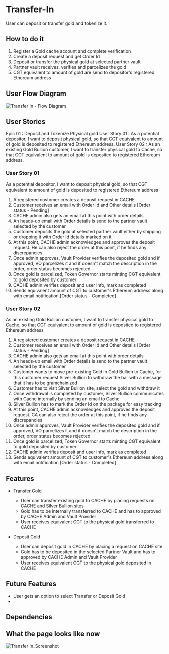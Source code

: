 # Transfer-In
User can deposit or transfer gold and tokenize it.

## How to do it
1. Register a Gold cache account and complete verification
2. Create a deposit request and get Order Id
3. Deposit or transfer the physical gold at selected partner vault
4. Partner vault receives, verifies and parcelizes the gold
5. CGT equivalent to amount of gold are send to depositor's registered Ethereum address

## User Flow Diagram
![Transfer In - Flow Diagram](https://user-images.githubusercontent.com/44263375/118361101-73afd080-b5a7-11eb-9448-7c16deefccf2.png)


## User Stories
Epic 01       : Deposit and Tokenize Physical gold
User Story 01 : As a potential depositor, I want to deposit physical gold, so that CGT equivalent to amount of gold is deposited to registered Ethereum address.
User Story 02 : As an existing Gold Bullion customer, I want to transfer physical gold to Cache, so that CGT equivalent to amount of gold is deposited to registered Ethereum address.

### User Story 01
As a potential depositor, I want to deposit physical gold, so that CGT equivalent to amount of gold is deposited to registered Ethereum address

 1. A registered customer creates a deposit request in CACHE
 2. Customer receives an email with Order Id and Other details [Order status - Pending]
 3. CACHE admin also gets an email at this point with order details
 4. An heads-up email with Order details is send to the partner vault selected by the customer
 5. Customer deposits the gold at selected partner vault either by shipping or dropping it with Order Id details marked on it
 6. At this point, CACHE admin acknowledges and approves the deposit request. He can also reject the order at this point, if he finds any discrepancies
 7. Once admin approves, Vault Provider verifies the deposited gold and if approved, VO parcelizes it and if doesn't match the description in the order, order status becomes rejected
 8. Once gold is parcelized, Token Governor starts minting CGT equivalent to gold deposited by customer
 9. CACHE admin verifies deposit and user info, mark as completed
 10. Sends equivalent amount of CGT to customer's Ethereum address along with email notification.[Order status - Completed]

### User Story 02
As an existing Gold Bullion customer, I want to transfer physical gold to Cache, so that CGT equivalent to amount of gold is deposited to registered Ethereum address

 1. A registered customer creates a deposit request in CACHE
 2. Customer receives an email with Order Id and Other details [Order status - Pending]
 3. CACHE admin also gets an email at this point with order details
 4. An heads-up email with Order details is send to the partner vault selected by the customer
 5. Customer wants to move pre-existing Gold in Gold Bullion to Cache, for this customer request Silver Bullion to withdraw the bar with a message that it has to be gramchainized
 6. Customer has to visit Silver Bullion site, select the gold and withdraw it
 7. Once withdrawal is completed by customer, Silver Bullion communicates with Cache internally by sending an email to Cache
 8. Silver Bullion has to mark the Order Id on the package for easy tracking
 9. At this point, CACHE admin acknowledges and approves the deposit request. CA can also reject the order at this point, if he finds any discrepancies
 10. Once admin approves, Vault Provider verifies the deposited gold and if approved, VO parcelizes it and if doesn't match the description in the order, order status becomes rejected
 11. Once gold is parcelized, Token Governor starts minting CGT equivalent to gold deposited by customer
 12. CACHE admin verifies deposit and user info, mark as completed
 13. Sends equivalent amount of CGT to customer's Ethereum address along with email notification [Order status - Completed]

## Features 
- Transfer Gold
  - User can transfer existing gold to CACHE by placing requests on CACHE and Silver Bullion sites
  - Gold has to be internally transferred to CACHE and has to approved by CACHE Admin and Vault Provider
  - User receives equivalent CGT to the physical gold transferred to CACHE
 
- Deposit Gold
  - User can deposit gold in CACHE by placing a request on CACHE site
  - Gold has to be deposited in the selected Partner Vault and has to approved by CACHE Admin and Vault Provider
  - User receives equivalent CGT to the physical gold deposited in CACHE

## Future Features
- User gets an option to select Transfer or Deposit Gold
-

## Dependencies


## What the page looks like now

![Transfer In_Screenshot](https://user-images.githubusercontent.com/44263375/118362180-094d5f00-b5ac-11eb-99ef-9aa0a11d81f7.JPG)



 
